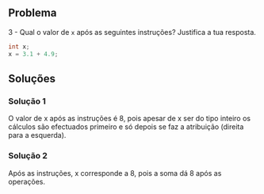 ﻿## Problema

3 - Qual o valor de `x` após as seguintes instruções? Justifica a tua
resposta.

```c
int x;
x = 3.1 + 4.9;
```

## Soluções

### Solução 1

O valor de x após as instruções é 8, pois apesar de x ser do tipo inteiro os cálculos são efectuados primeiro e só depois se faz a atribuição (direita para a esquerda).

### Solução 2

Após as instruções, x corresponde a 8, pois a soma dá 8 após as operações.
